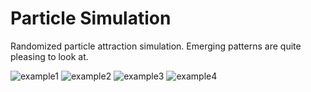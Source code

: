 # Particle Simulation

Randomized particle attraction simulation. Emerging patterns are quite pleasing to look at. 

![example1](example1.gif)
![example2](example2.gif)
![example3](example3.gif)
![example4](example4.gif)
